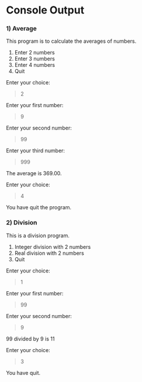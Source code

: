 # Console Output

### 1) Average
This program is to calculate the averages of numbers.
1) Enter 2 numbers
2) Enter 3 numbers
3) Enter 4 numbers
4) Quit

Enter your choice:
> 2

Enter your first number:
> 9

Enter your second number:
> 99

Enter your third number:
> 999

The average is 369.00.

Enter your choice:
> 4

You have quit the program.

### 2) Division
This is a division program.
1) Integer division with 2 numbers
2) Real division with 2 numbers
3) Quit

Enter your choice:
> 1

Enter your first number:
> 99

Enter your second number:
> 9

99 divided by 9 is 11

Enter your choice:
> 3

You have quit.
